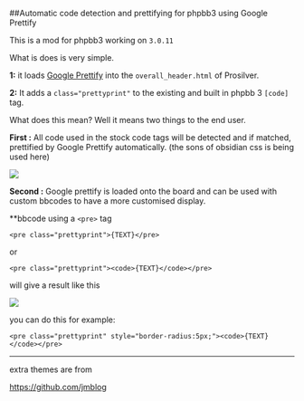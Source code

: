 ##Automatic code detection and prettifying for phpbb3 using Google Prettify 

This is a mod for phpbb3 working on `3.0.11`

What is does is very simple. 

**1:** it loads [Google Prettify](http://code.google.com/p/google-code-prettify/) into the `overall_header.html` of Prosilver.

**2:** It adds a `class="prettyprint"` to the existing and built in phpbb 3 `[code]` tag. 


What does this mean? Well it means two things to the end user.

**First :** All code used in the stock code tags will be detected and if matched, prettified by Google Prettify automatically. (the sons of obsidian css is being used here)

![](https://raw.github.com/randomessence/gPrettifyphpbb3mod/master/contrib/examples/code.png)

**Second :** Google prettify is loaded onto the board and can be used with custom bbcodes to have a more customised display.

**bbcode using a `<pre>` tag 

`<pre class="prettyprint">{TEXT}</pre>`

or

`<pre class="prettyprint"><code>{TEXT}</code></pre>`

will give a result like this


![](https://raw.github.com/randomessence/gPrettifyphpbb3mod/master/contrib/examples/bbcodecode.png)

you can do this for example:

`<pre class="prettyprint" style="border-radius:5px;"><code>{TEXT}</code></pre>`

-------------

extra themes are from

https://github.com/jmblog